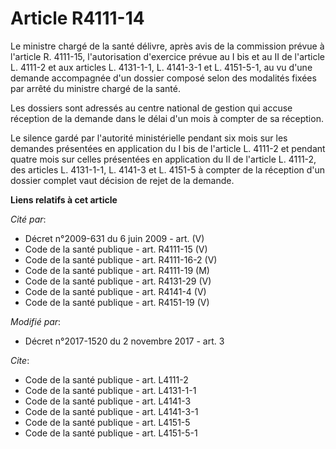 # Article R4111-14

Le ministre chargé de la santé délivre, après avis de la commission prévue à l'article R. 4111-15, l'autorisation d'exercice
prévue au I bis et au II de l'article L. 4111-2 et aux articles L. 4131-1-1, L. 4141-3-1 et L. 4151-5-1, au vu d'une demande
accompagnée d'un dossier composé selon des modalités fixées par arrêté du ministre chargé de la santé. 

Les dossiers sont adressés au centre national de gestion qui accuse réception de la demande dans le délai d'un mois à compter
de sa réception. 

Le silence gardé par l'autorité ministérielle pendant six mois sur les demandes présentées en application du I bis de
l'article L. 4111-2 et pendant quatre mois    sur celles présentées en application du II de l'article L. 4111-2, des articles
L. 4131-1-1, L. 4141-3 et L. 4151-5 à compter de la réception d'un dossier complet vaut décision de rejet de la demande.

**Liens relatifs à cet article**

_Cité par_:

  - Décret n°2009-631 du 6 juin 2009 - art. (V)
  - Code de la santé publique - art. R4111-15 (V)
  - Code de la santé publique - art. R4111-16-2 (V)
  - Code de la santé publique - art. R4111-19 (M)
  - Code de la santé publique - art. R4131-29 (V)
  - Code de la santé publique - art. R4141-4 (V)
  - Code de la santé publique - art. R4151-19 (V)

_Modifié par_:

  - Décret n°2017-1520 du 2 novembre 2017 - art. 3

_Cite_:

  - Code de la santé publique - art. L4111-2
  - Code de la santé publique - art. L4131-1-1
  - Code de la santé publique - art. L4141-3
  - Code de la santé publique - art. L4141-3-1
  - Code de la santé publique - art. L4151-5
  - Code de la santé publique - art. L4151-5-1
